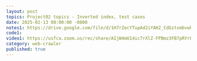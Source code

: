 ```yaml
---
layout: post
topics: Project02 topics - Inverted index, test cases
date: 2025-02-13 08:00:00 -0800
notes1: https://drive.google.com/file/d/1H7rZecYTupAd2iYAH2_CdGztxmbvwhFR/view?usp=sharing
code1: 
video1: https://usfca.zoom.us/rec/share/AIjW4mU14ic7rXlZ-FPBmz3FB7pRYrbw9MLDv0NDIS8r5OU2U0uoPJ8f4Ue72f0C.fD3jHjYJr_NI6eW6
category: web-crawler
published: true
---
```

